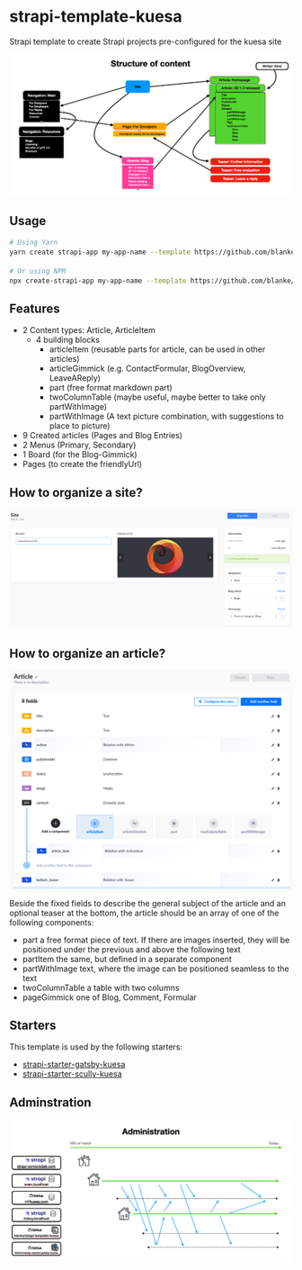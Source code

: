 # strapi-template-kuesa

Strapi template to create Strapi projects pre-configured for the kuesa site

![structure of content](structureOfContent.png)

## Usage

```bash
# Using Yarn
yarn create strapi-app my-app-name --template https://github.com/blanke/strapi-template-kuesa

# Or using NPM
npx create-strapi-app my-app-name --template https://github.com/blanke/strapi-template-kuesa
```

## Features

- 2 Content types: Article, ArticleItem
    - 4 building blocks
      - articleItem (reusable parts for article, can be used in other articles)
      - articleGimmick (e.g. ContactFormular, BlogOverview, LeaveAReply)
      - part (free format markdown part)
      - twoColumnTable (maybe useful, maybe better to take only partWithImage)
      - partWithImage (A text picture combination, with suggestions to place to picture)
- 9 Created articles (Pages and Blog Entries)
- 2 Menus (Primary, Secondary)
- 1 Board (for the Blog-Gimmick)
- Pages (to create the friendlyUrl)

## How to organize a site?

![structure of site](SiteStructure.png)

## How to organize an article?

![structure of article](ArticleStructure.png)

Beside the fixed fields to describe the general subject of the article and an optional teaser at the bottom, the article should be an array of one of the following components:
- part a free format piece of text. If there are images inserted, they will be positioned under the previous and above the following text
- partItem the same, but defined in a separate component
- partWithImage text, where the image can be positioned seamless to the text
- twoColumnTable a table with two columns
- pageGimmick one of Blog, Comment, Formular


## Starters

This template is used by the following starters:

* [strapi-starter-gatsby-kuesa](https://github.com/blanke/strapi-starter-gatsby-blog)
* [strapi-starter-scully-kuesa](https://github.com/blanke/strapi-starter-scully-blog)


## Adminstration

![adminstration](adminstration.png)

    